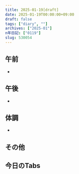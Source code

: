 ```yaml
---
title: 2025-01-19[draft]
date: 2025-01-19T00:00:00+09:00
draft: false
tags: ["diary", ""]
archives: ["2025-01"]
n年日記: ["0119"]
slug: 530054
---
```

## 午前
- 
## 午後
- 
## 体調
- 
## その他
## 今日のTabs